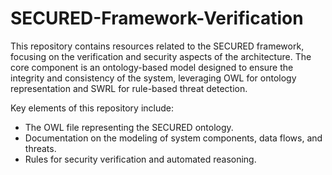 # SECURED-Framework-Verification

This repository contains resources related to the SECURED framework, focusing on the verification and security aspects of the architecture. The core component is an ontology-based model designed to ensure the integrity and consistency of the system, leveraging OWL for ontology representation and SWRL for rule-based threat detection.

Key elements of this repository include:

- The OWL file representing the SECURED ontology.
- Documentation on the modeling of system components, data flows, and threats.
- Rules for security verification and automated reasoning.
